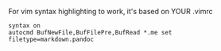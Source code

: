 For vim syntax highlighting to work, it's based on YOUR .vimrc

```vimrc
syntax on
autocmd BufNewFile,BufFilePre,BufRead *.me set filetype=markdown.pandoc
```